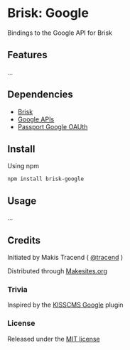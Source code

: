 # Brisk: Google

Bindings to the Google API for Brisk


## Features

...

## Dependencies

* [Brisk](https://github.com/makesites/brisk)
* [Google APIs](https://github.com/google/google-api-nodejs-client)
* [Passport Google OAUth](https://github.com/jaredhanson/passport-google-oauth)


## Install

Using npm
```
npm install brisk-google
```


## Usage

...


## Credits

Initiated by Makis Tracend ( [@tracend](http://tracend.me) )

Distributed through [Makesites.org](http://makesites.org)

### Trivia

Inspired by the [KISSCMS Google](https://github.com/kisscms/google) plugin

### License

Released under the [MIT license](http://makesites.org/licenses/MIT)
